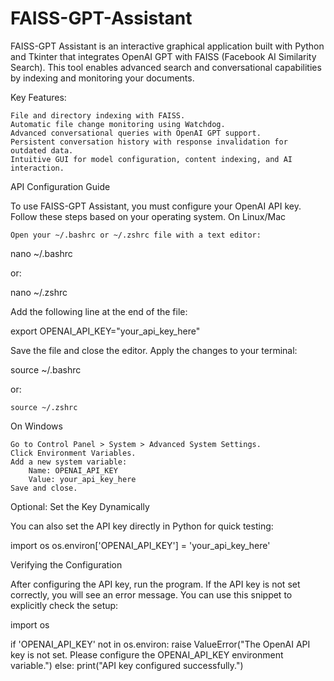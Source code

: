 # FAISS-GPT-Assistant
FAISS-GPT Assistant is an interactive graphical application built with Python and Tkinter that integrates OpenAI GPT with FAISS (Facebook AI Similarity Search). This tool enables advanced search and conversational capabilities by indexing and monitoring your documents.

Key Features:

    File and directory indexing with FAISS.
    Automatic file change monitoring using Watchdog.
    Advanced conversational queries with OpenAI GPT support.
    Persistent conversation history with response invalidation for outdated data.
    Intuitive GUI for model configuration, content indexing, and AI interaction.

API Configuration Guide

To use FAISS-GPT Assistant, you must configure your OpenAI API key. Follow these steps based on your operating system.
On Linux/Mac

    Open your ~/.bashrc or ~/.zshrc file with a text editor:

nano ~/.bashrc

or:

nano ~/.zshrc

Add the following line at the end of the file:

export OPENAI_API_KEY="your_api_key_here"

Save the file and close the editor.
Apply the changes to your terminal:

source ~/.bashrc

or:

    source ~/.zshrc

On Windows

    Go to Control Panel > System > Advanced System Settings.
    Click Environment Variables.
    Add a new system variable:
        Name: OPENAI_API_KEY
        Value: your_api_key_here
    Save and close.

Optional: Set the Key Dynamically

You can also set the API key directly in Python for quick testing:

import os
os.environ['OPENAI_API_KEY'] = 'your_api_key_here'

Verifying the Configuration

After configuring the API key, run the program. If the API key is not set correctly, you will see an error message. You can use this snippet to explicitly check the setup:

import os

if 'OPENAI_API_KEY' not in os.environ:
    raise ValueError("The OpenAI API key is not set. Please configure the OPENAI_API_KEY environment variable.")
else:
    print("API key configured successfully.")
